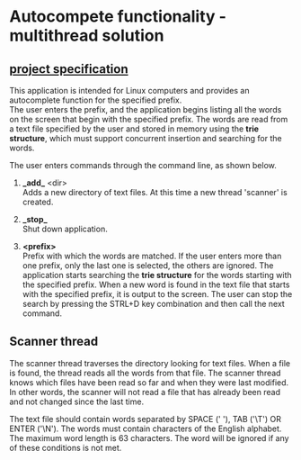 # Autocompete functionality - multithread solution

## [project specification](OS-Domaci4.pdf)
This application is intended for Linux computers and provides an autocomplete function for the specified prefix.<br/>
The user enters the prefix, and the application begins listing all the words on the screen that begin with the specified prefix. The words are read from a text file specified by the user and stored in memory using the **trie structure**, which must support concurrent insertion and searching for the words.<br/>

The user enters commands through the command line, as shown below.<br/>

1. 	**\_add\_** \<dir\><br/>
	Adds a new directory of text files. At this time a new thread 'scanner' is created.<br/>
2. 	**\_stop\_**<br/>
	Shut down application.<br/>

3. 	**\<prefix\>**<br/>
	Prefix with which the words are matched. If the user enters more than one prefix, only the last one is selected, the others are ignored. The application starts searching the **trie structure** for the words starting with the specified prefix. When a new word is found in the text file that starts with the specified prefix, it is output to the screen. The user can stop the search by pressing the STRL+D key combination and then call the next command.<br/>

## Scanner thread

The scanner thread traverses the directory looking for text files. When a file is found, the thread reads all the words from that file. The scanner thread knows which files have been read so far and when they were last modified. In other words, the scanner will not read a file that has already been read and not changed since the last time.<br/>

The text file should contain words separated by SPACE (' '), TAB ('\T') OR ENTER ('\N'). The words must contain characters of the English alphabet. The maximum word length is 63 characters. The word will be ignored if any of these conditions is not met.
